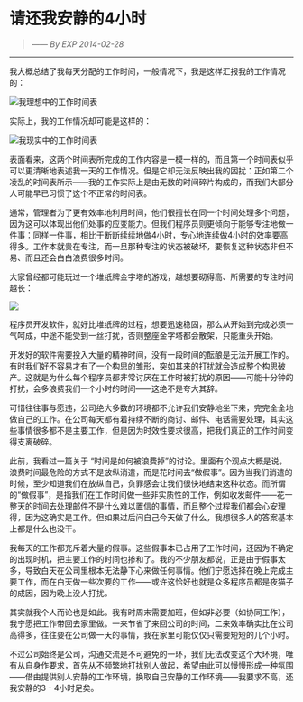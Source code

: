 # 请还我安静的4小时
> *—— By EXP 2014-02-28*

------

我大概总结了我每天分配的工作时间，一般情况下，我是这样汇报我的工作情况的：

![我理想中的工作时间表](/res/img/article/20180613_02.png)

实际上，我的工作情况却可能是这样的：

![我现实中的工作时间表](/res/img/article/20180613_03.png)

表面看来，这两个时间表所完成的工作内容是一模一样的，而且第一个时间表似乎可以更清晰地表述我一天的工作情况。但是它却无法反映出我的困扰：正如第二个凌乱的时间表所示——我的工作实际上是由无数的时间碎片构成的，而我们大部分人可能早已习惯了这个不正常的时间表。

通常，管理者为了更有效率地利用时间，他们很擅长在同一个时间处理多个问题，因为这可以体现出他们处事的应变能力。但我们程序员则更倾向于能够专注地做一件事：同样一件事，相比于断断续续地做4小时，专心地连续做4小时的效率要高得多。工作本就贵在专注，而一旦那种专注的状态被破坏，要恢复这种状态非但不易、而且还会白白浪费很多时间。

大家曾经都可能玩过一个堆纸牌金字塔的游戏，越想要砌得高、所需要的专注时间越长： 

![](/res/img/article/20180613_04.png)

程序员开发软件，就好比堆纸牌的过程，想要迅速稳固，那么从开始到完成必须一气呵成，中途不能受到一丝打扰，否则整座金字塔都会散架，只能重头开始。

开发好的软件需要投入大量的精神时间，没有一段时间的酝酿是无法开展工作的。有时我们好不容易才有了一个构思的雏形，突如其来的打扰就会造成整个构思破产。这就是为什么每个程序员都非常讨厌在工作时被打扰的原因——可能十分钟的打扰，会多浪费我们一个小时的时间——这绝不是夸大其辞。

可惜往往事与愿违，公司绝大多数的环境都不允许我们安静地坐下来，完完全全地做自己的工作。在公司每天都有着持续不断的商讨、邮件、电话需要处理，其实这些事情很多都不是主要工作，但是因为时效性要求很高，把我们真正的工作时间变得支离破碎。

此前，我看过一篇关于 “时间是如何被浪费掉”的讨论。里面有个观点大概是说，浪费时间最危险的方式不是放纵消遣，而是花时间去“做假事”。因为当我们消遣的时候，至少知道我们在放纵自己，负罪感会让我们很快地结束这种状态。而所谓的“做假事”，是指我们在工作时间做一些非实质性的工作，例如收发邮件——花一整天的时间去处理邮件不是什么难以置信的事情，而且整个过程我们都会心安理得，因为这确实是工作。但如果过后问自己今天做了什么，我想很多人的答案基本上都是什么也没干。

我每天的工作都充斥着大量的假事。这些假事本已占用了工作时间，还因为不确定的出现时机，把主要工作的时间也掺和了。我的不少朋友都说，正是由于假事太多，导致白天在公司里根本无法静下心来做任何事情。他们宁愿选择在晚上完成主要工作，而在白天做一些次要的工作——或许这恰好也就是众多程序员都是夜猫子的成因，因为晚上没人打扰。

其实就我个人而论也是如此。我有时周末需要加班，但如非必要（如协同工作），我宁愿把工作带回去家里做。一来节省了来回公司的时间，二来效率确实比在公司高得多，往往要在公司做一天的事情，我在家里可能仅仅只需要短短的几个小时。

不过公司始终是公司，沟通交流是不可避免的一环，我们无法改变这个大环境，唯有从自身作要求，首先从不频繁地打扰别人做起，希望由此可以慢慢形成一种氛围——借由提供别人安静的工作环境，换取自己安静的工作环境——我要求不高，还我安静的3 - 4小时足矣。
